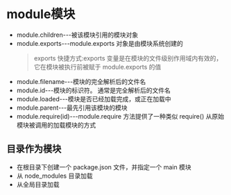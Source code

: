 # module模块

- module.children---被该模块引用的模块对象
- module.exports---module.exports 对象是由模块系统创建的
  > exports 快捷方式:exports 变量是在模块的文件级别作用域内有效的，它在模块被执行前被赋于 module.exports 的值
- module.filename---模块的完全解析后的文件名
- module.id---模块的标识符。 通常是完全解析后的文件名
- module.loaded---模块是否已经加载完成，或正在加载中
- module.parent---最先引用该模块的模块
- module.require(id)---module.require 方法提供了一种类似 require() 从原始模块被调用的加载模块的方式

## 目录作为模块
- 在根目录下创建一个 package.json 文件，并指定一个 main 模块
- 从 node_modules 目录加载
- 从全局目录加载
